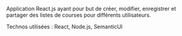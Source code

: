 Application React.js ayant pour but de créer, modifier, enregistrer et partager des listes de courses pour différents utilisateurs.

Technos utilisées :
React, Node.js, SemanticUI
